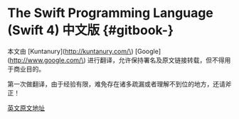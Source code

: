 # The Swift Programming Language \(Swift 4\) 中文版 {#gitbook-}

本文由 \[Kuntanury\]\(http://kuntanury.com/\) \[Google\]\(http://www.google.com/\) 进行翻译，允许保持署名及原文链接转载，但不得用于商业目的。

第一次做翻译，由于经验有限，难免存在诸多疏漏或者理解不到位的地方，还请斧正！

[英文原文地址](https://developer.apple.com/library/content/documentation/Swift/Conceptual/Swift_Programming_Language/index.html)

